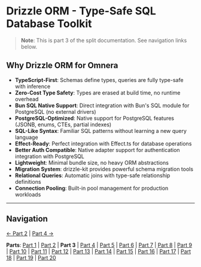 # Drizzle ORM - Type-Safe SQL Database Toolkit

> **Note**: This is part 3 of the split documentation. See navigation links below.


## Why Drizzle ORM for Omnera
- **TypeScript-First**: Schemas define types, queries are fully type-safe with inference
- **Zero-Cost Type Safety**: Types are erased at build time, no runtime overhead
- **Bun SQL Native Support**: Direct integration with Bun's SQL module for PostgreSQL (no external drivers)
- **PostgreSQL-Optimized**: Native support for PostgreSQL features (JSONB, enums, CTEs, partial indexes)
- **SQL-Like Syntax**: Familiar SQL patterns without learning a new query language
- **Effect-Ready**: Perfect integration with Effect.ts for database operations
- **Better Auth Compatible**: Native adapter support for authentication integration with PostgreSQL
- **Lightweight**: Minimal bundle size, no heavy ORM abstractions
- **Migration System**: drizzle-kit provides powerful schema migration tools
- **Relational Queries**: Automatic joins with type-safe relationship definitions
- **Connection Pooling**: Built-in pool management for production workloads
---


## Navigation

[← Part 2](./02-overview.md) | [Part 4 →](./04-installation.md)


**Parts**: [Part 1](./01-start.md) | [Part 2](./02-overview.md) | **Part 3** | [Part 4](./04-installation.md) | [Part 5](./05-integration-with-omnera-stack.md) | [Part 6](./06-database-setup.md) | [Part 7](./07-schema-definition.md) | [Part 8](./08-query-api.md) | [Part 9](./09-transactions.md) | [Part 10](./10-effect-integration-patterns.md) | [Part 11](./11-migrations-with-drizzle-kit.md) | [Part 12](./12-best-practices.md) | [Part 13](./13-common-patterns.md) | [Part 14](./14-integration-with-better-auth-postgresql.md) | [Part 15](./15-performance-considerations.md) | [Part 16](./16-common-pitfalls-to-avoid.md) | [Part 17](./17-drizzle-studio.md) | [Part 18](./18-postgresql-best-practices-for-omnera.md) | [Part 19](./19-references.md) | [Part 20](./20-summary.md)